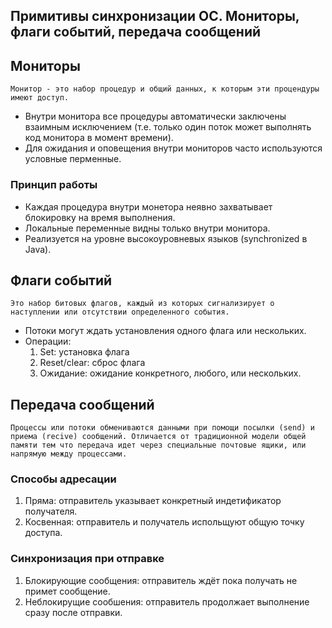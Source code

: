 ## Примитивы синхронизации ОС. Мониторы, флаги событий, передача сообщений

## Мониторы

```
Монитор - это набор процедур и общий данных, к которым эти процендуры имеют доступ.
```
* Внутри монитора все процедуры автоматически заключены взаимным исключением (т.е. только один поток может выполнять код монитора в момент времени).
* Для ожидания и оповещения внутри мониторов часто используются условные перменные.

### Принцип работы
* Каждая процедура внутри монетора неявно захватывает блокировку на время выполнения.
* Локальные переменные видны только внутри монитора.
* Реализуется на уровне высокоуровневых языков (synchronized в Java).

## Флаги событий

```
Это набор битовых флагов, каждый из которых сигнализирует о наступлении или отсутствии определенного события.
```
* Потоки могут ждать установления одного флага или нескольких.
* Операции:
    1. Set: установка флага
    2. Reset/clear: сброс флага
    3. Ожидание: ожидание конкретного, любого, или нескольких.
   
## Передача сообщений

```
Процессы или потоки обмениваются данными при помощи посылки (send) и приема (recive) сообщений. Отличается от традиционной модели общей памяти тем что передача идет через специальные почтовые ящики, или напрямую между процессами.
```

### Способы адресации
1. Пряма: отправитель указывает конкретный индетификатор получателя.
2. Косвенная: отправитель и получатель испольщуют общую точку доступа.

### Синхронизация при отправке
1. Блокирующие сообщения: отправитель ждёт пока получать не примет сообщение.
2. Неблокирущие сообшения: отправитель продолжает выполнение сразу после отправки.


